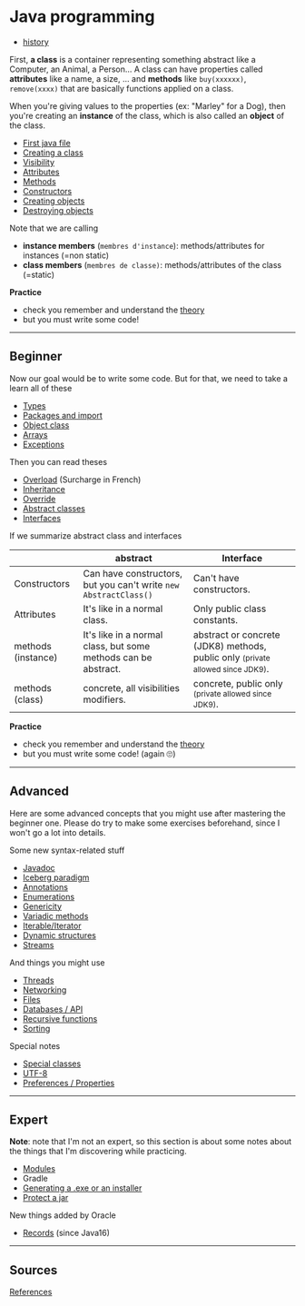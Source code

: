 # Java programming

* [history](beginner/history.md)

First, **a class** is a container representing something abstract like a Computer, an Animal, a Person... A class can have properties called **attributes** like a name, a size, ... and **methods** like ``buy(xxxxxx)``, `remove(xxxx)` that are basically functions applied on a class.

When you're giving values to the properties (ex: "Marley" for a Dog), then you're creating an **instance** of the class, which is also called an **object** of the class.

* [First java file](structure/main.md)
* [Creating a class](structure/class.md)
* [Visibility](structure/visiblity.md)
* [Attributes](structure/attributes.md)
* [Methods](structure/methods.md)
* [Constructors](structure/constructors.md)
* [Creating objects](structure/creation.md)
* [Destroying objects](structure/destroy.md)

Note that we are calling

* **instance members** (`membres d'instance`): methods/attributes for instances (=non static)
* **class members** (`membres de classe)`: methods/attributes of the class (=static)

**Practice**

* check you remember and understand the [theory](structure/mcq.md)
* but you must write some code!

<hr class="sr">

## Beginner

Now our goal would be to write some code. But for that, we need to take a learn all of these

* [Types](beginner/types.md)
* [Packages and import](beginner/packages.md)
* [Object class](beginner/object.md)
* [Arrays](beginner/arrays.md)
* [Exceptions](beginner/exceptions.md)

Then you can read theses

* [Overload](beginner/overload.md) (Surcharge in French)
* [Inheritance](beginner/inheritance.md)
* [Override](beginner/override.md)
* [Abstract classes](beginner/abstract.md)
* [Interfaces](beginner/interfaces.md)

If we summarize abstract class and interfaces

| | abstract | Interface |
| --- | --- | --- |
| Constructors | Can have constructors, but you can't write `new AbstractClass()` | Can't have constructors. |
| Attributes | It's like in a normal class. | Only public class constants. |
| methods (instance) | It's like in a normal class, but some methods can be abstract. | abstract or concrete (JDK8) methods, public only <small>(private allowed since JDK9)</small>. |
| methods (class) | concrete, all visibilities modifiers. | concrete, public only <small>(private allowed since JDK9)</small>. |

**Practice**

* check you remember and understand the [theory](beginner/mcq.md)
* but you must write some code! (again 🙄)

<hr class="sl">

## Advanced

Here are some advanced concepts that you might use after mastering the beginner one. Please do try to make some exercises beforehand, since I won't go a lot into details.

Some new syntax-related stuff

* [Javadoc](advanced/javadoc.md)
* [Iceberg paradigm](advanced/icerberg.md)
* [Annotations](advanced/annotations.md)
* [Enumerations](advanced/enumerations.md)
* [Genericity](advanced/genericity.md)
* [Variadic methods](advanced/variadic.md)
* [Iterable/Iterator](advanced/iterable.md)
* [Dynamic structures](advanced/dynamic.md)
* [Streams](advanced/streams.md)

And things you might use

* [Threads](advanced/threads.md)
* [Networking](advanced/networking.md)
* [Files](advanced/files.md)
* [Databases / API](advanced/database.md)
* [Recursive functions](advanced/recursive.md)
* [Sorting](advanced/sort.md)

Special notes

* [Special classes](expert/special-classes.md)
* [UTF-8](expert/utf-8.md)
* [Preferences / Properties](expert/saving-data.md)

<hr class="sr">

## Expert

**Note**: note that I'm not an expert, so this section is about some notes about the things that I'm discovering while practicing.

* [Modules](expert/modules.md)
* Gradle
* [Generating a .exe or an installer](expert/exe.md)
* [Protect a jar](expert/jar.md)

New things added by Oracle

* [Records](expert/records.md) (since Java16)

<hr class="sl">

## Sources

[References](_files/ref.md)